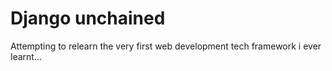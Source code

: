 # Django unchained

Attempting to relearn the very first web development tech framework i ever learnt...
